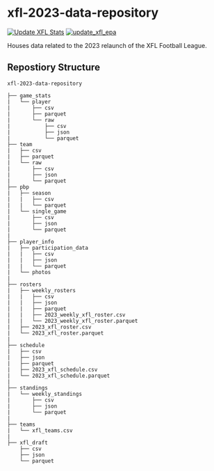 # xfl-2023-data-repository

[![Update XFL Stats](https://github.com/armstjc/xfl-2023-data-repository/actions/workflows/update_xfl_stats.yml/badge.svg)](https://github.com/armstjc/xfl-2023-data-repository/actions/workflows/update_xfl_stats.yml)
[![update_xfl_epa](https://github.com/armstjc/xfl-2023-data-repository/actions/workflows/update_xfl_pbp.yml/badge.svg)](https://github.com/armstjc/xfl-2023-data-repository/actions/workflows/update_xfl_pbp.yml)

Houses data related to the 2023 relaunch of the XFL Football League.

## Repostiory Structure

```
xfl-2023-data-repository

├── game_stats
|   └── player
|       ├── csv
|       ├── parquet
|       └── raw
|           ├── csv
|           ├── json
|           └── parquet
├── team
|   ├── csv
|   ├── parquet
|   └── raw
|       ├── csv
|       ├── json
|       └── parquet
├── pbp
|   ├── season
|   |   ├── csv
|   |   └── parquet
|   └── single_game
|       ├── csv
|       ├── json
|       └── parquet
|
├── player_info
|   ├── participation_data
|   |   ├── csv
|   |   ├── json
|   |   └── parquet
|   └── photos
|
├── rosters
|   ├── weekly_rosters
|   |   ├── csv
|   |   ├── json
|   |   ├── parquet
|   |   ├── 2023_weekly_xfl_roster.csv
|   |   └── 2023_weekly_xfl_roster.parquet
|   ├── 2023_xfl_roster.csv
|   └── 2023_xfl_roster.parquet
|
├── schedule
|   ├── csv
|   ├── json
|   ├── parquet
|   ├── 2023_xfl_schedule.csv
|   └── 2023_xfl_schedule.parquet
|
├── standings
|   └── weekly_standings
|       ├── csv
|       ├── json
|       └── parquet
|
├── teams
|   └── xfl_teams.csv
|
├── xfl_draft
    ├── csv
    ├── json
    └── parquet

```
